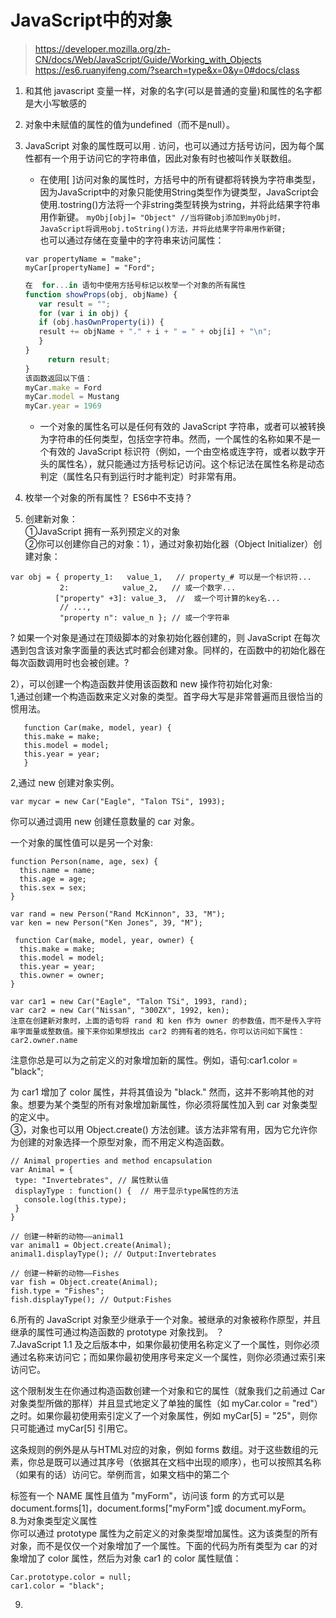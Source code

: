 # JavaScript中的对象    
>  https://developer.mozilla.org/zh-CN/docs/Web/JavaScript/Guide/Working_with_Objects  
https://es6.ruanyifeng.com/?search=type&x=0&y=0#docs/class  
1. 和其他 javascript 变量一样，对象的名字(可以是普通的变量)和属性的名字都是大小写敏感的  
2. 对象中未赋值的属性的值为undefined（而不是null）。  
3. JavaScript 对象的属性既可以用 . 访问，也可以通过方括号访问，因为每个属性都有一个用于访问它的字符串值，因此对象有时也被叫作关联数组。
   *  在使用[ ]访问对象的属性时，方括号中的所有键都将转换为字符串类型，因为JavaScript中的对象只能使用String类型作为键类型，JavaScript会使用.tostring()方法将一个非string类型转换为string，并将此结果字符串用作新键。  ```myObj[obj]= "Object" //当将键obj添加到myObj时，JavaScript将调用obj.toString()方法，并将此结果字符串用作新键; ```   
    也可以通过存储在变量中的字符串来访问属性：  
    ```
    var propertyName = "make";  
    myCar[propertyName] = "Ford"; 
     ```  
     ```javascript   
     在  for...in 语句中使用方括号标记以枚举一个对象的所有属性
     function showProps(obj, objName) {
        var result = "";
        for (var i in obj) {
        if (obj.hasOwnProperty(i)) {
        result += objName + "." + i + " = " + obj[i] + "\n";
        }
     }
          return result;
    }
     该函数返回以下值：  
     myCar.make = Ford
    myCar.model = Mustang
    myCar.year = 1969
    ```



   
   * 一个对象的属性名可以是任何有效的 JavaScript 字符串，或者可以被转换为字符串的任何类型，包括空字符串。然而，一个属性的名称如果不是一个有效的 JavaScript 标识符（例如，一个由空格或连字符，或者以数字开头的属性名），就只能通过方括号标记访问。这个标记法在属性名称是动态判定（属性名只有到运行时才能判定）时非常有用。 
 
4. 枚举一个对象的所有属性？ ES6中不支持？  
5. 创建新对象：  
①JavaScript 拥有一系列预定义的对象  
②你可以创建你自己的对象：1），通过对象初始化器（Object Initializer）创建对象：  
 ```  
 var obj = { property_1:   value_1,   // property_# 可以是一个标识符...
            2:            value_2,   // 或一个数字...
           ["property" +3]: value_3,  //  或一个可计算的key名...
            // ...,
            "property n": value_n }; // 或一个字符串

 ```  
 ? 如果一个对象是通过在顶级脚本的对象初始化器创建的，则 JavaScript 在每次遇到包含该对象字面量的表达式时都会创建对象。同样的，在函数中的初始化器在每次函数调用时也会被创建。?
           

  
2），可以创建一个构造函数并使用该函数和 new 操作符初始化对象:  
    1,通过创建一个构造函数来定义对象的类型。首字母大写是非常普遍而且很恰当的惯用法。  
 ```  
    function Car(make, model, year) {
    this.make = make;
    this.model = model;
    this.year = year; 
    }
  ```  
   2,通过 new 创建对象实例。 
   ``` 
   var mycar = new Car("Eagle", "Talon TSi", 1993);  
   ```  
你可以通过调用 new 创建任意数量的 car 对象。  

一个对象的属性值可以是另一个对象:  
```
function Person(name, age, sex) {
  this.name = name;
  this.age = age;
  this.sex = sex;
}

var rand = new Person("Rand McKinnon", 33, "M");
var ken = new Person("Ken Jones", 39, "M");
 
 function Car(make, model, year, owner) {
  this.make = make;
  this.model = model;
  this.year = year;
  this.owner = owner;
}

var car1 = new Car("Eagle", "Talon TSi", 1993, rand);
var car2 = new Car("Nissan", "300ZX", 1992, ken);
注意在创建新对象时，上面的语句将 rand 和 ken 作为 owner 的参数值，而不是传入字符串字面量或整数值。接下来你如果想找出 car2 的拥有者的姓名，你可以访问如下属性：  car2.owner.name  

```  

注意你总是可以为之前定义的对象增加新的属性。例如，语句:car1.color = "black";  
 
 为 car1 增加了 color 属性，并将其值设为 "black." 然而，这并不影响其他的对象。想要为某个类型的所有对象增加新属性，你必须将属性加入到 car 对象类型的定义中。  
 ③，对象也可以用 Object.create() 方法创建。该方法非常有用，因为它允许你为创建的对象选择一个原型对象，而不用定义构造函数。  
 ```
// Animal properties and method encapsulation
var Animal = {
  type: "Invertebrates", // 属性默认值
  displayType : function() {  // 用于显示type属性的方法
    console.log(this.type);
  }
}

// 创建一种新的动物——animal1
var animal1 = Object.create(Animal);
animal1.displayType(); // Output:Invertebrates

// 创建一种新的动物——Fishes
var fish = Object.create(Animal);
fish.type = "Fishes";
fish.displayType(); // Output:Fishes
```  
6.所有的 JavaScript 对象至少继承于一个对象。被继承的对象被称作原型，并且继承的属性可通过构造函数的 prototype 对象找到。 ？   
7.JavaScript 1.1 及之后版本中，如果你最初使用名称定义了一个属性，则你必须通过名称来访问它；而如果你最初使用序号来定义一个属性，则你必须通过索引来访问它。 

  这个限制发生在你通过构造函数创建一个对象和它的属性（就象我们之前通过 Car 对象类型所做的那样）并且显式地定义了单独的属性（如 myCar.color = "red"）之时。如果你最初使用索引定义了一个对象属性，例如 myCar[5] = "25"，则你只可能通过 myCar[5] 引用它。  

  这条规则的例外是从与HTML对应的对象，例如 forms 数组。对于这些数组的元素，你总是既可以通过其序号（依据其在文档中出现的顺序），也可以按照其名称（如果有的话）访问它。举例而言，如果文档中的第二个 <form> 标签有一个 NAME 属性且值为 "myForm"，访问该 form 的方式可以是 document.forms[1]，document.forms["myForm"]或 document.myForm。  
8.为对象类型定义属性  
你可以通过 prototype 属性为之前定义的对象类型增加属性。这为该类型的所有对象，而不是仅仅一个对象增加了一个属性。下面的代码为所有类型为 car 的对象增加了 color 属性，然后为对象 car1 的 color 属性赋值： 
```
Car.prototype.color = null;
car1.color = "black";
```  
9.
